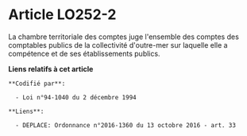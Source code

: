 # Article LO252-2

La chambre territoriale des comptes juge l'ensemble des comptes des comptables publics de la collectivité d'outre-mer sur
laquelle elle a compétence et de ses établissements publics.

**Liens relatifs à cet article**

	**Codifié par**:

	  - Loi n°94-1040 du 2 décembre 1994

	**Liens**:

	  - DEPLACE: Ordonnance n°2016-1360 du 13 octobre 2016 - art. 33
